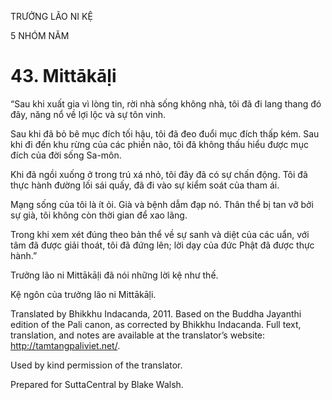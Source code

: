 TRƯỞNG LÃO NI KỆ

5 NHÓM NĂM

# 43\. Mittākāḷi

“Sau khi xuất gia vì lòng tin, rời nhà sống không nhà, tôi đã đi lang thang đó đây, năng nổ về lợi lộc và sự tôn vinh.

Sau khi đã bỏ bê mục đích tối hậu, tôi đã đeo đuổi mục đích thấp kém. Sau khi đi đến khu rừng của các phiền não, tôi đã không thấu hiểu được mục đích của đời sống Sa-môn.

Khi đã ngồi xuống ở trong trú xá nhỏ, tôi đây đã có sự chấn động. Tôi đã thực hành đường lối sái quấy, đã đi vào sự kiểm soát của tham ái.

Mạng sống của tôi là ít ỏi. Già và bệnh dẫm đạp nó. Thân thể bị tan vỡ bởi sự già, tôi không còn thời gian để xao lãng.

Trong khi xem xét đúng theo bản thể về sự sanh và diệt của các uẩn, với tâm đã được giải thoát, tôi đã đứng lên; lời dạy của đức Phật đã được thực hành.”

Trưởng lão ni Mittākāḷi đã nói những lời kệ như thế.

Kệ ngôn của trưởng lão ni Mittākāḷi.

Translated by Bhikkhu Indacanda, 2011. Based on the Buddha Jayanthi edition of the Pali canon, as corrected by Bhikkhu Indacanda. Full text, translation, and notes are available at the translator’s website: http://tamtangpaliviet.net/.

Used by kind permission of the translator.

Prepared for SuttaCentral by Blake Walsh.
